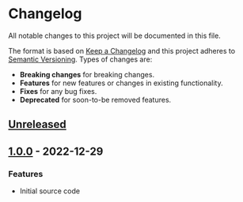 # Changelog
All notable changes to this project will be documented in this file.

The format is based on [Keep a Changelog](http://keepachangelog.com/en/1.0.0/)
and this project adheres to [Semantic Versioning](http://semver.org/spec/v2.0.0.html).
Types of changes are:

- **Breaking changes** for breaking changes.
- **Features** for new features or changes in existing functionality.
- **Fixes** for any bug fixes.
- **Deprecated** for soon-to-be removed features.

## [Unreleased]

## [1.0.0] - 2022-12-29

### Features

- Initial source code

[Unreleased]: https://github.com/radeklat/settings-doc/compare/1.0.0...HEAD
[1.0.0]: https://github.com/radeklat/settings-doc/compare/initial...1.0.0
